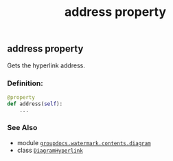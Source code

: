 ﻿---
title: address property
second_title: GroupDocs.Watermark for Python via .NET API References
description: 
type: docs
url: /python-net/groupdocs.watermark.contents.diagram/diagramhyperlink/address/
is_root: false
weight: 30
---

## address property


Gets the hyperlink address.
### Definition:
```python
@property
def address(self):
    ...
```

### See Also
* module [`groupdocs.watermark.contents.diagram`](../../)
* class [`DiagramHyperlink`](/watermark/python-net/groupdocs.watermark.contents.diagram/diagramhyperlink)
